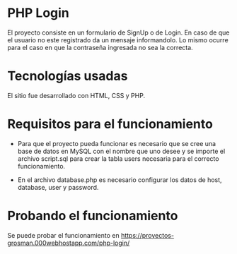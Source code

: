 # PHP Login

El proyecto consiste en un formulario de SignUp o de Login. En caso de que el usuario no este registrado da un mensaje informandolo. 
Lo mismo ocurre para el caso en que la contraseña ingresada no sea la correcta.

# Tecnologías usadas

El sitio fue desarrollado con HTML, CSS y PHP.

# Requisitos para el funcionamiento

-  Para que el proyecto pueda funcionar es necesario que se cree una base de datos en MySQL con el nombre que uno desee y se importe el archivo script.sql para crear
la tabla users necesaria para el correcto funcionamiento.

-  En el archivo database.php es necesario configurar los datos de host, database, user y password.

# Probando el funcionamiento

Se puede probar el funcionamiento en https://proyectos-grosman.000webhostapp.com/php-login/
